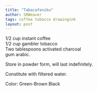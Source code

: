 ```yaml
---
title: "Tabacafeniku"
author: SRWeaver
tags: coffee tobacco drawingink
layout: post
---
```

1/2 cup instant coffee<br />
1/2 cup gambler tobacco<br />
Two tablespoons activated charcoal<br />
gum arabic.

Store in powder form, will last indefinitely.

Constitute with filtered water.

Color: Green-Brown Black

